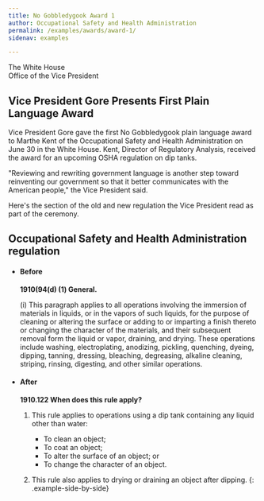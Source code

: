 ```yaml
---
title: No Gobbledygook Award 1
author: Occupational Safety and Health Administration
permalink: /examples/awards/award-1/
sidenav: examples

---
```


The White House  
Office of the Vice President

## Vice President Gore Presents First Plain Language Award

Vice President Gore gave the first No Gobbledygook plain language award to Marthe Kent of the Occupational Safety and Health Administration on June 30 in the White House. Kent, Director of Regulatory Analysis, received the award for an upcoming OSHA regulation on dip tanks.

"Reviewing and rewriting government language is another step toward reinventing our government so that it better communicates with the American people," the Vice President said.

Here's the section of the old and new regulation the Vice President read as part of the ceremony.

## Occupational Safety and Health Administration regulation

* #### Before

  **1910(94(d) (1) General.**

  (i) This paragraph applies to all operations involving the immersion of materials in liquids, or in the vapors of such liquids, for the purpose of cleaning or altering the surface or adding to or imparting a finish thereto or changing the character of the materials, and their subsequent removal form the liquid or vapor, draining, and drying. These operations include washing, electroplating, anodizing, pickling, quenching, dyeing, dipping, tanning, dressing, bleaching, degreasing, alkaline cleaning, striping, rinsing, digesting, and other similar operations.

* #### After

  **1910.122 When does this rule apply?**

  1. This rule applies to operations using a dip tank containing any liquid other than water:
      - To clean an object;
      - To coat an object;
      - To alter the surface of an object; or
      - To change the character of an object.

  2. This rule also applies to drying or draining an object after dipping.
{: .example-side-by-side}
